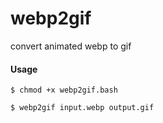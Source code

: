 # webp2gif
convert animated webp to gif

#### Usage

```
$ chmod +x webp2gif.bash

$ webp2gif input.webp output.gif
```

